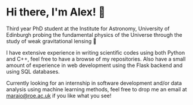 # Hi there, I'm Alex! 👋

Third year PhD student at the Institute for Astronomy, University of Edinburgh
probing the fundamental physics of the Universe through the study of weak
gravitational lensing 🔭

I have extensive experience in writing scientific codes using both Python and
C++, feel free to have a browse of my repositories. Also have a small amount of
experience in web development using the Flask backend and using SQL databases. 

Currently looking for an internship in software development and/or data analysis
using machine learning methods, feel free to drop me an email at maraio@roe.ac.uk
if you like what you see!
